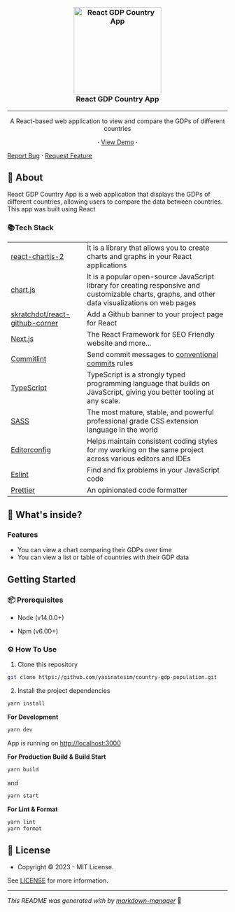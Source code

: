 <h3 align="center">
  <br />

<a href="https://github.com/yasinatesim/country-gdp-population"><img src="https://yasinates.com/tech/react.svg" alt="React GDP Country App" width="200"></a>
<br />
React GDP Country App
<br />

</h3>
<hr />
<p align="center">A React-based web application to view and compare the GDPs of different countries</p>
<p align="center">
· <a  href="https://country-gdp-population.yasinatesim.vercel.app/">View Demo</a>
  ·
  
  <a href="https://github.com/yasinatesim/country-gdp-population/issues">Report Bug</a>
  ·
  <a href="https://github.com/yasinatesim/country-gdp-population/issues">Request Feature</a>
</p>

## 📖 About

React GDP Country App is a web application that displays the GDPs of different countries, allowing users to compare the data between countries. This app was built using React

### 📚Tech Stack

<table>
  <tr>
    <td> <a href="https://github.com/reactchartjs/react-chartjs-2">react-chartjs-2</a></td>
    <td>İt is a library that allows you to create charts and graphs in your React applications</td>
  </tr>
  <tr>
    <td> <a href="https://github.com/chartjs/Chart.js">chart.js</a></td>
    <td>It is a popular open-source JavaScript library for creating responsive and customizable charts, graphs, and other data visualizations on web pages</td>
  </tr>
  <tr>
    <td> <a href="https://github.com/skratchdot/react-github-corner">skratchdot/react-github-corner</a></td>
    <td>Add a Github banner to your project page for React</td>
  </tr>
  <tr>
    <td><a href="https://nextjs.org/">Next.js</a></td>
    <td>The React Framework for SEO Friendly website and more...</td>
  </tr>
  <tr>
    <td> <a href="https://github.com/conventional-changelog/commitlint">Commitlint</a></td>
    <td>Send commit messages to <a href="https://www.conventionalcommits.org/en/v1.0.0/">conventional commits</a> rules</td>
  </tr>
  <tr>
    <td><a href="https://www.typescriptlang.org/">TypeScript</a></td>
    <td>TypeScript is a strongly typed programming language that builds on JavaScript, giving you better tooling at any scale.</td>
  </tr>
  <tr>
    <td><a href="https://sass-lang.com/">SASS</a></td>
    <td>The most mature, stable, and powerful professional grade CSS extension language in the world</td>
  </tr>
  <tr>
    <td><a href="https://editorconfig.org/">Editorconfig</a></td>
    <td>Helps maintain consistent coding styles for my working on the same project across various editors and IDEs</td>
  </tr>
  <tr>
    <td><a href="https://eslint.org/">Eslint</a></td>
    <td>Find and fix problems in your JavaScript code</td>
  </tr>
  <tr>
    <td><a href="https://prettier.io/">Prettier</a></td>
    <td>An opinionated code formatter</td>
  </tr>
</table>

## 🧐 What's inside?

### Features

- You can view a chart comparing their GDPs over time
- You can view a list or table of countries with their GDP data

## Getting Started

### 📦 Prerequisites

- Node (v14.0.0+)

- Npm (v6.00+)

### ⚙️ How To Use

1.  Clone this repository

```bash
git clone https://github.com/yasinatesim/country-gdp-population.git
```

2. Install the project dependencies

```bash
yarn install
```

**For Development**

```bash
yarn dev
```

App is running on [http://localhost:3000](http://localhost:3000)

**For Production Build &amp; Build Start**

```bash
yarn build
```

and

```bash
yarn start
```

**For Lint &amp; Format**

```bash
yarn lint
yarn format
```

## 🔑 License

- Copyright © 2023 - MIT License.

See [LICENSE](https://github.com/yasinatesim/country-gdp-population/blob/master/LICENSE) for more information.

---

_This README was generated with by [markdown-manager](https://github.com/yasinatesim/markdown-manager)_ 🥲
